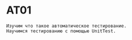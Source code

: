 # AT01
    Изучим что такое автоматическое тестирование.
    Научимся тестированию с помощью UnitTest.
